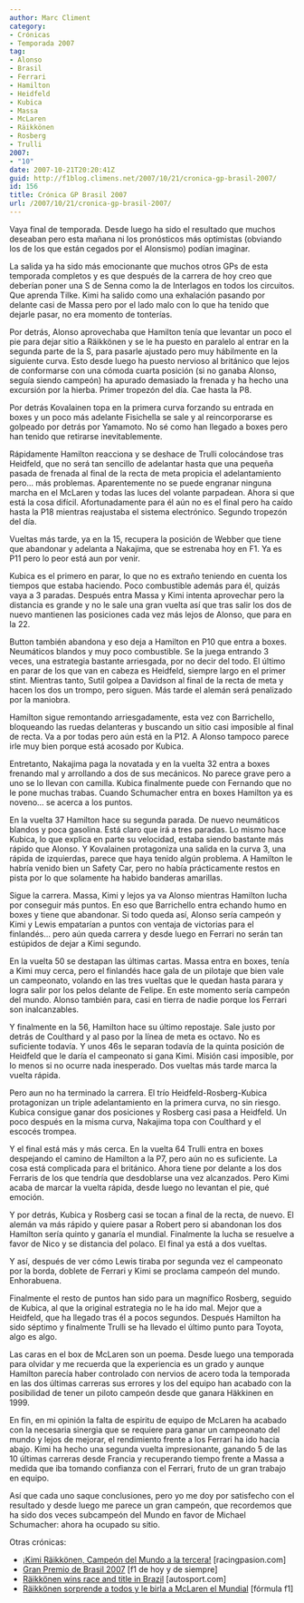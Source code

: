 ```yaml
---
author: Marc Climent
category:
- Crónicas
- Temporada 2007
tag:
- Alonso
- Brasil
- Ferrari
- Hamilton
- Heidfeld
- Kubica
- Massa
- McLaren
- Räikkönen
- Rosberg
- Trulli
2007:
- "10"
date: 2007-10-21T20:20:41Z
guid: http://f1blog.climens.net/2007/10/21/cronica-gp-brasil-2007/
id: 156
title: Crónica GP Brasil 2007
url: /2007/10/21/cronica-gp-brasil-2007/
---
```


Vaya final de temporada. Desde luego ha sido el resultado que muchos deseaban pero esta mañana ni los pronósticos más optimistas (obviando los de los que están cegados por el Alonsismo) podían imaginar.

La salida ya ha sido más emocionante que muchos otros GPs de esta temporada completos y es que después de la carrera de hoy creo que deberían poner una S de Senna como la de Interlagos en todos los circuitos. Que aprenda Tilke. Kimi ha salido como una exhalación pasando por delante casi de Massa pero por el lado malo con lo que ha tenido que dejarle pasar, no era momento de tonterías.

Por detrás, Alonso aprovechaba que Hamilton tenía que levantar un poco el pie para dejar sitio a Räikkönen y se le ha puesto en paralelo al entrar en la segunda parte de la S, para pasarle ajustado pero muy hábilmente en la siguiente curva. Esto desde luego ha puesto nervioso al británico que lejos de conformarse con una cómoda cuarta posición (si no ganaba Alonso, seguía siendo campeón) ha apurado demasiado la frenada y ha hecho una excursión por la hierba. Primer tropezón del día. Cae hasta la P8.

Por detrás Kovalainen topa en la primera curva forzando su entrada en boxes y un poco más adelante Fisichella se sale y al reincorporarse es golpeado por detrás por Yamamoto. No sé como han llegado a boxes pero han tenido que retirarse inevitablemente.

Rápidamente Hamilton reacciona y se deshace de Trulli colocándose tras Heidfeld, que no será tan sencillo de adelantar hasta que una pequeña pasada de frenada al final de la recta de meta propicia el adelantamiento pero&#8230; más problemas. Aparentemente no se puede engranar ninguna marcha en el McLaren y todas las luces del volante parpadean. Ahora si que está la cosa difícil. Afortunadamente para él aún no es el final pero ha caído hasta la P18 mientras reajustaba el sistema electrónico. Segundo tropezón del día.

Vueltas más tarde, ya en la 15, recupera la posición de Webber que tiene que abandonar y adelanta a Nakajima, que se estrenaba hoy en F1. Ya es P11 pero lo peor está aun por venir.

Kubica es el primero en parar, lo que no es extraño teniendo en cuenta los tiempos que estaba haciendo. Poco combustible además para él, quizás vaya a 3 paradas. Después entra Massa y Kimi intenta aprovechar pero la distancia es grande y no le sale una gran vuelta así que tras salir los dos de nuevo mantienen las posiciones cada vez más lejos de Alonso, que para en la 22.

Button también abandona y eso deja a Hamilton en P10 que entra a boxes. Neumáticos blandos y muy poco combustible. Se la juega entrando 3 veces, una estrategia bastante arriesgada, por no decir del todo. El último en parar de los que van en cabeza es Heidfeld, siempre largo en el primer stint. Mientras tanto, Sutil golpea a Davidson al final de la recta de meta y hacen los dos un trompo, pero siguen. Más tarde el alemán será penalizado por la maniobra.

Hamilton sigue remontando arriesgadamente, esta vez con Barrichello, bloqueando las ruedas delanteras y buscando un sitio casi imposible al final de recta. Va a por todas pero aún está en la P12. A Alonso tampoco parece irle muy bien porque está acosado por Kubica.

Entretanto, Nakajima paga la novatada y en la vuelta 32 entra a boxes frenando mal y arrollando a dos de sus mecánicos. No parece grave pero a uno se lo llevan con camilla. Kubica finalmente puede con Fernando que no le pone muchas trabas. Cuando Schumacher entra en boxes Hamilton ya es noveno&#8230; se acerca a los puntos.

En la vuelta 37 Hamilton hace su segunda parada. De nuevo neumáticos blandos y poca gasolina. Está claro que irá a tres paradas. Lo mismo hace Kubica, lo que explica en parte su velocidad, estaba siendo bastante más rápido que Alonso. Y Kovalainen protagoniza una salida en la curva 3, una rápida de izquierdas, parece que haya tenido algún problema. A Hamilton le habría venido bien un Safety Car, pero no había prácticamente restos en pista por lo que solamente ha habido banderas amarillas.

Sigue la carrera. Massa, Kimi y lejos ya va Alonso mientras Hamilton lucha por conseguir más puntos. En eso que Barrichello entra echando humo en boxes y tiene que abandonar. Si todo queda así, Alonso sería campeón y Kimi y Lewis empatarían a puntos con ventaja de victorias para el finlandés&#8230; pero aún queda carrera y desde luego en Ferrari no serán tan estúpidos de dejar a Kimi segundo.

En la vuelta 50 se destapan las últimas cartas. Massa entra en boxes, tenía a Kimi muy cerca, pero el finlandés hace gala de un pilotaje que bien vale un campeonato, volando en las tres vueltas que le quedan hasta parara y logra salir por los pelos delante de Felipe. En este momento sería campeón del mundo. Alonso también para, casi en tierra de nadie porque los Ferrari son inalcanzables.

Y finalmente en la 56, Hamilton hace su último repostaje. Sale justo por detrás de Coulthard y al paso por la línea de meta es octavo. No es suficiente todavía. Y unos 46s le separan todavía de la quinta posición de Heidfeld que le daría el campeonato si gana Kimi. Misión casi imposible, por lo menos si no ocurre nada inesperado. Dos vueltas más tarde marca la vuelta rápida.

Pero aun no ha terminado la carrera. El trío Heidfeld-Rosberg-Kubica protagonizan un triple adelantamiento en la primera curva, no sin riesgo. Kubica consigue ganar dos posiciones y Rosberg casi pasa a Heidfeld. Un poco después en la misma curva, Nakajima topa con Coulthard y el escocés trompea.

Y el final está más y más cerca. En la vuelta 64 Trulli entra en boxes despejando el camino de Hamilton a la P7, pero aún no es suficiente. La cosa está complicada para el británico. Ahora tiene por delante a los dos Ferraris de los que tendría que desdoblarse una vez alcanzados. Pero Kimi acaba de marcar la vuelta rápida, desde luego no levantan el pie, qué emoción.

Y por detrás, Kubica y Rosberg casi se tocan a final de la recta, de nuevo. El alemán va más rápido y quiere pasar a Robert pero si abandonan los dos Hamilton sería quinto y ganaría el mundial. Finalmente la lucha se resuelve a favor de Nico y se distancia del polaco. El final ya está a dos vueltas.

Y así, después de ver cómo Lewis tiraba por segunda vez el campeonato por la borda, doblete de Ferrari y Kimi se proclama campeón del mundo. Enhorabuena.

Finalmente el resto de puntos han sido para un magnífico Rosberg, seguido de Kubica, al que la original estrategia no le ha ido mal. Mejor que a Heidfeld, que ha llegado tras él a pocos segundos. Después Hamilton ha sido séptimo y finalmente Trulli se ha llevado el último punto para Toyota, algo es algo.

Las caras en el box de McLaren son un poema. Desde luego una temporada para olvidar y me recuerda que la experiencia es un grado y aunque Hamilton parecía haber controlado con nervios de acero toda la temporada en las dos últimas carreras sus errores y los del equipo han acabado con la posibilidad de tener un piloto campeón desde que ganara Häkkinen en 1999.

En fin, en mi opinión la falta de espiritu de equipo de McLaren ha acabado con la necesaria sinergia que se requiere para ganar un campeonato del mundo y lejos de mejorar, el rendimiento frente a los Ferrari ha ido hacia abajo. Kimi ha hecho una segunda vuelta impresionante, ganando 5 de las 10 últimas carreras desde Francia y recuperando tiempo frente a Massa a medida que iba tomando confianza con el Ferrari, fruto de un gran trabajo en equipo.

Así que cada uno saque conclusiones, pero yo me doy por satisfecho con el resultado y desde luego me parece un gran campeón, que recordemos que ha sido dos veces subcampeón del Mundo en favor de Michael Schumacher: ahora ha ocupado su sitio.

Otras crónicas:

  * [¡Kimi Räikkönen, Campeón del Mundo a la tercera!](http://www.racingpasion.com/2007/10/21-kimi-raikkonen-campeon-del-mundo-a-la-tercera) [racingpasion.com]
  * [Gran Premio de Brasil 2007](http://f1dehoyydesiempre.blogspot.com/2007/10/gran-premio-de-brasil-2007.html) [f1 de hoy y de siempre]
  * [Räikkönen wins race and title in Brazil](http://www.autosport.com/news/report.php/id/63536) [autosport.com]
  * [Räikkönen sorprende a todos y le birla a McLaren el Mundial](http://www.formulaf1.es/80/raikkonen-sorprende-a-todos-y-le-birla-a-mclaren-el-mundial/) [fórmula f1]